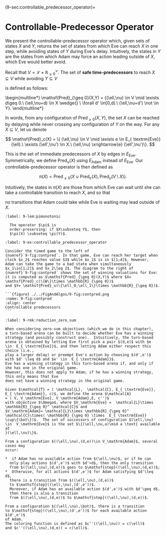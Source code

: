 (9-sec:controllable_predecessor_operator)=
# Controllable-Predecessor Operator

We present the controllable-predecessor operator which, given sets of
states $X$ and $Y$, returns the set of states from which Eve can
reach $X$ in one step, while avoiding states of $Y$ during Eve's
delay. Intuitively, the states in $Y$ are the states from which Adam
may force an action leading outside of $X$, which Eve would better avoid.

Recall that $V =  \mathcal{L} \times  \mathbb{R}_{\geq 0}^ \mathcal{C}$.
The set of **safe time-predecessors** to reach $X \subseteq  V$ while
avoiding $Y \subseteq  V$

is defined as follows:

\begin{multline*}
 \mathsf{Pred}_{\geq 0}(X,Y) = \{(\ell,\nu) \in  V \mid \exists d\geq
    0.\ (\ell,\nu+d) \in X \wedge{} \\
    \forall d' \in[0,d).\ (\ell,\nu+d') \not  \in Y\}.
\end{multline*}

In words, from any configuration of $\mathsf{Pred}_{\geq 0}(X,Y)$,
the set $X$ can be reached by
delaying while never crossing any configuration of $Y$ on the way. 
For any $X \subseteq  V$, let us denote

$$
   \mathsf{Pred}_c(X) = \{ (\ell,\nu) \in  V \mid \exists e \in  E_{ \textrm{Eve}}(\ell).\ 
\exists (\ell',\nu') \in X.\ (\ell,\nu) \xrightarrow{e} (\ell',\nu')\}.
$$

This is the set of immediate predecessors of $X$ by edges in $E_{ \textrm{Eve}}$.
Symmetrically, we define $\mathsf{Pred}_u(X)$ using $E_{ \textrm{Adam}}$ instead of $E_{ \textrm{Eve}}$.
Our controllable-predecessor operator is then defined as

$$
  \pi(X) =  \mathsf{Pred}_{\geq 0}(X\cup  \mathsf{Pred}_c(X),  \mathsf{Pred}_u( V \setminus X)).
$$

Intuitively, the states in $\pi(X)$ are those from which Eve can wait
until she
can take a controllable transition to reach $X$, and so that

no transitions that Adam could take while Eve is waiting may lead
outside of $X$.

````{prf:lemma} NEEDS TITLE 9-lem:pimonotonic
:label: 9-lem:pimonotonic

  The operator $\pi$ is 
  order-preserving: if $X\subseteq Y$, then
  $\pi(X) \subseteq \pi(Y)$.  

````

````{prf:example} Example for the controllable predecessor operator
:label: 9-ex:controllable_predecessor_operator

Consider the timed game to the left of
{numref}`9-fig:contpred`. In that game, Eve can reach her target when
clock $x_2$ reaches value $3$ while $x_1$ is in $[1;4]$. However,
Adam can take the game to a bad state when simultaneously
$x_1\in[1;2]$ and $x_2\leq 2$. The diagram to the right of
{numref}`9-fig:contpred` shows the set of winning valuations for Eve:
it is computed as $\mathsf{Pred}_{\geq 0}(X,Y)$ where $X= \mathsf{Pred}_c(\{W\}\times \mathbb{R}_{\geq 0})$
and $Y= \mathsf{Pred}_u(\{\ell_0,\ell_1\}\times \mathbb{R}_{\geq 0})$.

```{figure} ./../FigAndAlgos/9-fig:contpred.png
:name: 9-fig:contpred
:align: center
Controllable predecessors
```

````

````{prf:remark} Reduction for zero-sum objectives
:label: 9-rmk:reduction_zero_sum

When considering zero-sum objectives (which we do in this chapter),
a turn-based arena can be built to decide whether Eve has a winning
strategy (and possibly construct one).  Intuitively, the turn-based
arena is obtained by letting Eve first pick a pair $(d,e)$ with $e
\in  E_{ \textrm{Eve}}$, and then letting Adam either respect this choice (i.e.,
play a larger delay) or preempt Eve's action by choosing $(d',e')$
with $d' \leq d$ and $e' \in  E_{ \textrm{Adam}}$.
Eve has a winning strategy in this turn-based arena if, and only if she has one in the original game.
However, this does not apply to Adam; if he has a winning strategy, this only means that Eve
does not have a winning strategy in the original game.

Given $\mathcal{T} = ( \mathcal{L},  \mathcal{C}, E_{ \textrm{Eve}}, E_{ \textrm{Adam}}, c)$, we define the arena $\mathcal{A}
= ( V, V_\mathrm{Eve}, V_\mathrm{Adam},E, c'')$ 
with objective $\Omega$, where $V_\mathrm{Eve} =  \mathcal{L}\times  \mathbb{R}_{\geq 0}^ \mathcal{C}$ and
$V_\mathrm{Adam}= \mathcal{L}\times \mathbb{R}_{\geq 0}^ \mathcal{C}\times( \mathbb{R}_{\geq 0} \times  E_{ \textrm{Eve}}
\cup\{\bot\})$.  The set of successors of configuration $(\ell,\nu)
\in  V_\mathrm{Eve}$ is the set $\{(\ell,\nu,a)\mid a \text{ available at
}(\ell,\nu)\}$.

From a configuration $((\ell,\nu),(d,e))\in V_\mathrm{Adam}$, several cases may
occur:

*  if Adam has no available action from $(\ell,\nu)$, or if he can
  only play actions $(d',e')$ with $d'>d$, then the only transition
  from $((\ell,\nu),(d,e))$ goes to $\mathsf{step}((\ell,\nu),(d,e))$;
*  Otherwise, for all actions $(d',e')$ for Adam satisfying $d'\leq d$,
  there is a transition from $((\ell,\nu),(d,e))$
  to $\mathsf{step}((\ell,\nu),(d',e'))$.
  Moreover, if Adam has an available action $(d',e')$ with $d'\geq d$,
  then there is also a transition
  from $((\ell,\nu),(d,e))$ to $\mathsf{step}((\ell,\nu),(d,e))$.

From a configuration $((\ell,\nu),\bot)$, there is a transition
to $\mathsf{step}((\ell,\nu),(d',e'))$ for each available action $(d',e')$
of Adam.
The coloring function is defined as $c''((\ell,\nu)) = c(\ell)$
and $c''((\ell,\nu),(d,e)) = c(\ell)$.

````


